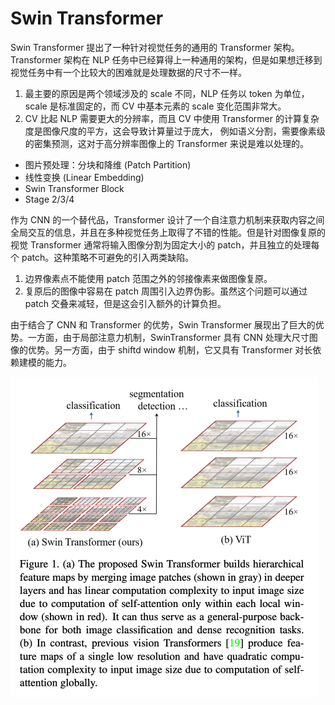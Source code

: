 # Swin Transformer

Swin Transformer 提出了一种针对视觉任务的通用的 Transformer 架构。Transformer 架构在 NLP 任务中已经算得上一种通用的架构，但是如果想迁移到视觉任务中有一个比较大的困难就是处理数据的尺寸不一样。

1. 最主要的原因是两个领域涉及的 scale 不同，NLP 任务以 token 为单位，scale 是标准固定的，而 CV 中基本元素的 scale 变化范围非常大。
2. CV 比起 NLP 需要更大的分辨率，而且 CV 中使用 Transformer 的计算复杂度是图像尺度的平方，这会导致计算量过于庞大， 例如语义分割，需要像素级的密集预测，这对于高分辨率图像上的 Transformer 来说是难以处理的。

- 图片预处理：分块和降维 (Patch Partition)
- 线性变换 (Linear Embedding)
- Swin Transformer Block
- Stage 2/3/4

作为 CNN 的一个替代品，Transformer 设计了一个自注意力机制来获取内容之间全局交互的信息，并且在多种视觉任务上取得了不错的性能。但是针对图像复原的视觉 Transformer 通常将输入图像分割为固定大小的 patch，并且独立的处理每个 patch。这种策略不可避免的引入两类缺陷。

1. 边界像素点不能使用 patch 范围之外的邻接像素来做图像复原。
2. 复原后的图像中容易在 patch 周围引入边界伪影。虽然这个问题可以通过 patch 交叠来减轻，但是这会引入额外的计算负担。

由于结合了 CNN 和 Transformer 的优势，Swin Transformer 展现出了巨大的优势。一方面，由于局部注意力机制，SwinTransformer 具有 CNN 处理大尺寸图像的优势。另一方面，由于 shiftd window 机制，它又具有 Transformer 对长依赖建模的能力。

<img src="../assets/image-20220311152540189.png" alt="image-20220311152540189" style="zoom:50%;" />
